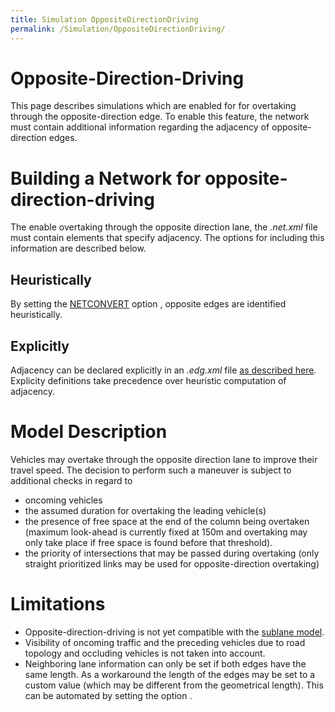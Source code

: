 ```yaml
---
title: Simulation OppositeDirectionDriving
permalink: /Simulation/OppositeDirectionDriving/
---
```


Opposite-Direction-Driving
==========================

This page describes simulations which are enabled for for overtaking through the opposite-direction edge. To enable this feature, the network must contain additional information regarding the adjacency of opposite-direction edges.

Building a Network for opposite-direction-driving
=================================================

The enable overtaking through the opposite direction lane, the *.net.xml* file must contain elements that specify adjacency. The options for including this information are described below.

Heuristically
-------------

By setting the [NETCONVERT](/NETCONVERT "wikilink") option , opposite edges are identified heuristically.

Explicitly
----------

Adjacency can be declared explicitly in an *.edg.xml* file [as described here](/Networks/Building_Networks_from_own_XML-descriptions#Neighboring_opposite-direction_Lanes "wikilink"). Explicity definitions take precedence over heuristic computation of adjacency.

Model Description
=================

Vehicles may overtake through the opposite direction lane to improve their travel speed. The decision to perform such a maneuver is subject to additional checks in regard to

-   oncoming vehicles
-   the assumed duration for overtaking the leading vehicle(s)
-   the presence of free space at the end of the column being overtaken (maximum look-ahead is currently fixed at 150m and overtaking may only take place if free space is found before that threshold).
-   the priority of intersections that may be passed during overtaking (only straight prioritized links may be used for opposite-direction overtaking)

Limitations
===========

-   Opposite-direction-driving is not yet compatible with the [sublane model](/Simulation/SublaneModel "wikilink").
-   Visibility of oncoming traffic and the preceding vehicles due to road topology and occluding vehicles is not taken into account.
-   Neighboring lane information can only be set if both edges have the same length. As a workaround the length of the edges may be set to a custom value (which may be different from the geometrical length). This can be automated by setting the option .
